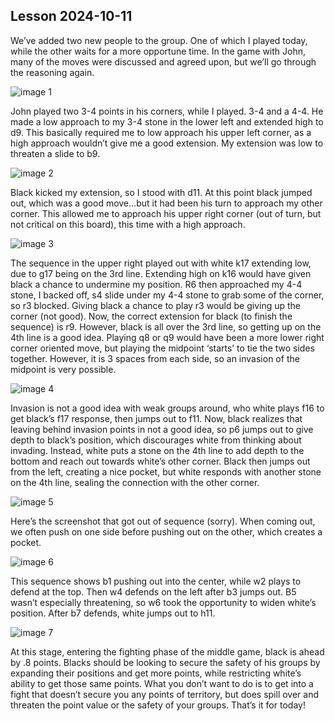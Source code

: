 
## Lesson 2024-10-11

We’ve added two new people to the group.  One of which I played today, while the other waits for a more opportune time.  In the game with John, many of the moves were discussed and agreed upon, but we’ll go through the reasoning again.

![image 1](images/igo-20241011-1.jpg)

John played two 3-4 points in his corners, while I played. 3-4 and a 4-4.  He made a low approach to my 3-4 stone in the lower left and extended high to d9.  This basically required me to low approach his  upper left corner, as a high approach wouldn’t give me a good extension.  My extension was low to threaten a slide to b9.

![image 2](images/igo-20241011-2.jpg)

Black kicked my extension, so I stood with d11.  At this point black jumped out, which was a good move…but it had been his turn to approach my other corner.  This allowed me to approach his upper right corner (out of turn, but not critical on this board), this time with a high approach.

![image 3](images/igo-20241011-3.jpg)

The sequence in the upper right played out with white k17 extending low, due to g17 being on the 3rd line.  Extending high on k16 would have given black a chance to undermine my position.  R6 then approached my 4-4 stone, I backed off, s4 slide under my 4-4 stone to grab some of the corner, so r3 blocked.  Giving black a chance to play r3 would be giving up the corner (not good).  Now, the correct extension for black (to finish the sequence) is r9.  However, black is all over the 3rd line, so getting up on the 4th line is a good idea.  Playing q8 or q9 would have been a more lower right corner oriented move, but playing the midpoint ‘starts’ to tie the two sides together.  However, it is 3 spaces from each side, so an invasion of the midpoint is very possible.

![image 4](images/igo-20241011-4.jpg)

Invasion is not a good idea with weak groups around, who white plays f16 to get black’s f17 response, then jumps out to f11.  Now, black realizes that leaving behind invasion points in not a good idea, so p6 jumps out to give depth to black’s position, which discourages white from thinking about invading.  Instead, white puts a stone on the 4th line to add depth to the bottom and reach out towards white’s other corner.  Black then jumps out from the left, creating a nice pocket, but white responds with another stone on the 4th line, sealing the connection with the other corner.

![image 5](images/igo-20241011-5.jpg)

Here’s the screenshot that got out of sequence (sorry).  When coming out, we often push on one side before pushing out on the other, which creates a pocket.

![image 6](images/igo-20241011-6.jpg)

This sequence shows b1 pushing out into the center, while w2 plays to defend at the top.  Then w4 defends on the left after b3 jumps out.  B5 wasn’t especially threatening, so w6 took the opportunity to widen white’s position.  After b7 defends, white jumps out to h11.

![image 7](images/igo-20241011-7.jpg)

At this stage, entering the fighting phase of the middle game, black is ahead by .8 points.  Blacks should be looking to secure the safety of his groups by expanding their positions and get more points, while restricting white’s ability to get those same points.  What you don’t want to do is to get into a fight that doesn’t secure you any points of territory, but does spill over and threaten the point value or the safety of your groups.  That’s it for today!

